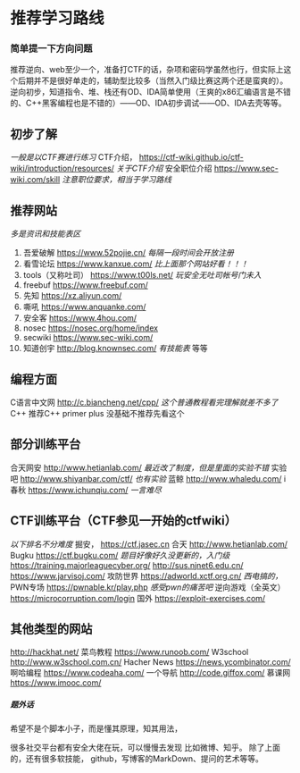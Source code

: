 
# 推荐学习路线
### 简单提一下方向问题
推荐逆向、web至少一个，准备打CTF的话，杂项和密码学虽然也行，但实际上这个后期并不是很好单走的，辅助型比较多（当然入门级比赛这两个还是蛮爽的）。
逆向初步，知道指令、堆、栈还有OD、IDA简单使用（王爽的x86汇编语言是不错的、C++黑客编程也是不错的）——OD、IDA初步调试——OD、IDA去壳等等。

## 初步了解
_一般是以CTF赛进行练习_
CTF介绍，
https://ctf-wiki.github.io/ctf-wiki/introduction/resources/        _关于CTF介绍_
安全职位介绍
https://www.sec-wiki.com/skill                      _注意职位要求，相当于学习路线_
## 推荐网站
_多是资讯和技能表区_
1. 吾爱破解  https://www.52pojie.cn/   _每隔一段时间会开放注册_
1. 看雪论坛  https://www.kanxue.com/     _比上面那个网站好看！！！_
1. tools（又称吐司）  https://www.t00ls.net/        _玩安全无吐司帐号门未入_
1. freebuf       https://www.freebuf.com/
1. 先知        https://xz.aliyun.com/
1. 嘶吼         https://www.anquanke.com/
1. 安全客     https://www.4hou.com/
1. nosec      https://nosec.org/home/index
1. secwiki     https://www.sec-wiki.com/
1. 知道创宇   http://blog.knownsec.com/      _有技能表_
等等
## 编程方面
C语言中文网     http://c.biancheng.net/cpp/  _这个普通教程看完理解就差不多了_
C++    推荐C++ primer plus    没基础不推荐先看这个

## 部分训练平台
合天网安   http://www.hetianlab.com/     _最近改了制度，但是里面的实验不错_
实验吧      http://www.shiyanbar.com/ctf/      _也有实验_
蓝鲸         http://www.whaledu.com/
i春秋        https://www.ichunqiu.com/         _一言难尽_

## CTF训练平台（CTF参见一开始的ctfwiki）
_以下排名不分难度_
掘安，  https://ctf.jasec.cn
合天     http://www.hetianlab.com/
Bugku   https://ctf.bugku.com/    _题目好像好久没更新的，入门级_
            https://training.majorleaguecyber.org/
            http://sus.njnet6.edu.cn/
            https://www.jarvisoj.com/
攻防世界    https://adworld.xctf.org.cn/     _西电搞的，_
PWN专场     https://pwnable.kr/play.php      _感受pwn的痛苦吧_
逆向游戏（全英文）        https://microcorruption.com/login
国外               https://exploit-exercises.com/   
## 其他类型的网站
http://hackhat.net/
菜鸟教程     https://www.runoob.com/
W3school     http://www.w3school.com.cn/
Hacher News   https://news.ycombinator.com/
啊哈编程     https://www.codeaha.com/
一个导航    http://code.giffox.com/
慕课网         https://www.imooc.com/

##### 题外话
希望不是个脚本小子，而是懂其原理，知其用法，

很多社交平台都有安全大佬在玩，可以慢慢去发现
比如微博、知乎。
除了上面的，还有很多软技能，
github，写博客的MarkDown、提问的艺术等等。
